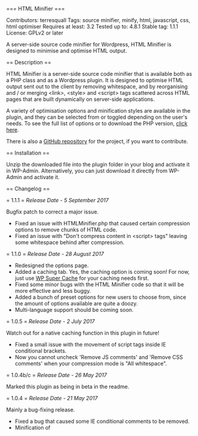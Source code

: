 === HTML Minifier ===

Contributors: terresquall
Tags: source minifier, minify, html, javascript, css, html optimiser
Requires at least: 3.2
Tested up to: 4.8.1
Stable tag: 1.1.1
License: GPLv2 or later

A server-side source code minifier for Wordpress, HTML Minifier is designed to minimise and optimise HTML output.

== Description ==

HTML Minifier is a server-side source code minifier that is available both as a PHP class and as a Wordpress plugin. It is designed to optimise HTML output sent out to the client by removing whitespace, and by reorganising and / or merging &lt;link&gt;, &lt;style&gt; and &lt;script&gt; tags scattered across HTML pages that are built dynamically on server-side applications.

A variety of optimisation options and minification styles are available in the plugin, and they can be selected from or toggled depending on the user's needs. To see the full list of options or to download the PHP version, [click here](http://www.terresquall.com/web/html-minifier/).

There is also a [GitHub repository](https://github.com/terresquall/html-minifier) for the project, if you want to contribute.

== Installation ==

Unzip the downloaded file into the plugin folder in your blog and activate it in WP-Admin. Alternatively, you can just download it directly from WP-Admin and activate it.

== Changelog ==

= 1.1.1 =
*Release Date - 5 September 2017*

Bugfix patch to correct a major issue.

* Fixed an issue with HTMLMinifier.php that caused certain compression options to remove chunks of HTML code.
* Fixed an issue with "Don't compress content in &lt;script&gt; tags" leaving some whitespace behind after compression.

= 1.1.0 =
*Release Date - 28 August 2017*

* Redesigned the options page.
* Added a caching tab. Yes, the caching option is coming soon! For now, just use [WP Super Cache](https://wordpress.org/plugins/wp-super-cache/) for your caching needs first.
* Fixed some minor bugs with the HTML Minifier code so that it will be more effective and less buggy.
* Added a bunch of preset options for new users to choose from, since the amount of options available are quite a doozy.
* Multi-language support should be coming soon.

= 1.0.5 =
*Release Date - 2 July 2017*

Watch out for a native caching function in this plugin in future!

* Fixed a small issue with the movement of script tags inside IE conditional brackets.
* Now you cannot uncheck 'Remove JS comments' and 'Remove CSS comments' when your compression mode is "All whitespace".

= 1.0.4b/c =
*Release Date - 26 May 2017*

Marked this plugin as being in beta in the readme.

= 1.0.4 =
*Release Date - 21 May 2017*

Mainly a bug-fixing release.

* Fixed a bug that caused some IE conditional comments to be removed.
* Minification of <script> tag contents is now done by string manipulation instead of PHP DOMDocument. This fixes a few bugs with IE conditional comments (yes, those are stupid).
* The "Show signature" option now tracks the number of bytes saved from minification.
* Added a new "Minify WP-Admin" option. You might not want to use it until after a few versions, as it can break certain pages in your WP-Admin. Note that "Combine Javascript in script tags" is always disabled in WP-Admin, as it breaks the code.
* If your HTML source is broken, HTMLMinifier (the class) now throws some errors. In the future, it will start checking if your HTML document is valid before minifying, so that its easier to find where errors are.

As usual, please report any bugs to [mail@terresquall.com](mailto:mail@terresquall.com).

= 1.0.3 =
*Release Date - 20 May 2017*

* Added a new option to force remove commented CDATA tags in <script> blocks. They optimally should not be because they make a document XHTML compatible.
* Fixed some minor minification bugs that caused certain conditional HTML tags to be erroneously removed.
* Fixed some formatting errors on readme.md.
* Fixed some display issues the Settings page has with display on mobile.

= 1.0.2 =
*Release Date - 18 May 2017*

* Implemented stricter user input sanitisation on the plugin options page.
* Optimised some code related to plugin initialisation on page load.

= 1.0.1 =
*Release Date - 17 May 2017*

* First open release to public. 